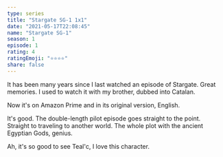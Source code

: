 ```yaml
---
type: series
title: "Stargate SG-1 1x1"
date: "2021-05-17T22:08:45"
name: "Stargate SG-1"
season: 1
episode: 1
rating: 4
ratingEmoji: "⭐️⭐️⭐️⭐️"
share: false
---
```


It has been many years since I last watched an episode of Stargate. Great memories. I used to watch it with my brother, dubbed into Catalan.

Now it's on Amazon Prime and in its original version, English.

It's good. The double-length pilot episode goes straight to the point. Straight to traveling to another world. The whole plot with the ancient Egyptian Gods, genius.

Ah, it's so good to see Teal'c, I love this character.
